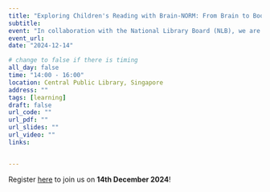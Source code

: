 ```yaml
---
title: "Exploring Children's Reading with Brain-NORM: From Brain to Books"
subtitle: 
event: "In collaboration with the National Library Board (NLB), we are hosting a public outreach event focused on exploring young children's reading. Led by researchers from Nanyang Technological University (NTU) and the National Institute of Education (NIE), participants will gain insights into current research on reading, including its importance, the brain’s role in reading and numeracy learning, and key developmental milestones for children. Researchers will also share practical strategies based on recent findings that participants can use to help foster young children's reading interests."
event_url:
date: "2024-12-14"

# change to false if there is timing
all_day: false
time: "14:00 - 16:00"
location: Central Public Library, Singapore 
address: ""
tags: [learning]
draft: false
url_code: ""
url_pdf: ""
url_slides: ""
url_video: ""
links:


---
```


Register [here](https://www.eventbrite.sg/e/exploring-childrens-reading-with-brain-norm-from-brain-to-books-tickets-1073904540389?aff=ebdsoporgprofile) to join us on **14th December 2024**!

